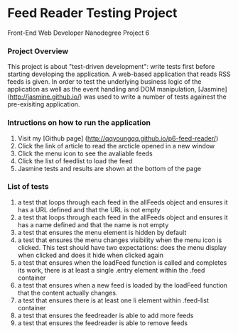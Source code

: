 # Feed Reader Testing Project
Front-End Web Developer Nanodegree Project 6

### Project Overview  
This project is about "test-driven development": write tests first before starting developing the application. A web-based application that reads RSS feeds is given. In order to test the underlying business logic of the application as well as the event handling and DOM manipulation, [Jasmine] (http://jasmine.github.io/) was used to write a number of tests againest the pre-exisiting application.  

### Intructions on how to run the application
1. Visit my [Github page] (http://qqyoungqq.github.io/p6-feed-reader/)
2. Click the link of article to read the arcticle opened in a new window 
3. Click the menu icon to see the avaliable feeds 
4. Click the list of feedlist to load the feed
5. Jasmine tests and results are shown at the bottom of the page

### List of tests  
1. a test that loops through each feed in the allFeeds object and ensures it has a URL defined and that the URL is not empty
2. a test that loops through each feed in the allFeeds object and ensures it has a name defined and that the name is not empty
3. a test that ensures the menu element is hidden by default 
4. a test that ensures the menu changes visibility when the menu icon is clicked. This test should have two expectations: does the menu display when clicked and does it hide when clicked again
5. a test that ensures when the loadFeed function is called and completes its work, there is at least a single .entry element within the .feed container 
6. a test that ensures when a new feed is loaded by the loadFeed function that the content actually changes.
7. a test that ensures there is at least one li element within .feed-list container
8. a test that ensures the feedreader is able to add more feeds
9. a test that ensures the feedreader is able to remove feeds 